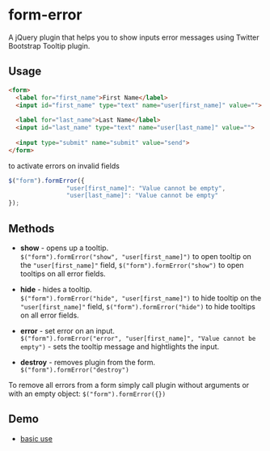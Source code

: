 form-error
==========

A jQuery plugin that helps you to show inputs error messages using Twitter Bootstrap Tooltip plugin.

## Usage ##

```html
<form>
  <label for="first_name">First Name</label> 
  <input id="first_name" type="text" name="user[first_name]" value="">
  
  <label for="last_name">Last Name</label> 
  <input id="last_name" type="text" name="user[last_name]" value="">
  
  <input type="submit" name="submit" value="send">
</form>
```

to activate errors on invalid fields

```js
$("form").formError({
				"user[first_name]": "Value cannot be empty",
				"user[last_name]": "Value cannot be empty"
});
```

## Methods ##

* __show__ - opens up a tooltip.  
  `$("form").formError("show", "user[first_name]")` to open tooltip on the `"user[first_name]"` field,
  `$("form").formError("show")` to open tooltips on all error fields.
  
* __hide__ - hides a tooltip.  
  `$("form").formError("hide", "user[first_name]")` to hide tooltip on the `"user[first_name]"` field,
  `$("form").formError("hide")` to hide tooltips on all error fields.
  
* __error__ - set error on an input.  
  `$("form").formError("error", "user[first_name]", "Value cannot be empty")` - sets the tooltip message and hightlights the input.
  
* __destroy__ - removes plugin from the form.  
  `$("form").formError("destroy")`

To remove all errors from a form simply call plugin without arguments or with an empty object: `$("form").formError({})`

## Demo ##

* [basic use](http://claustrofob.github.io/form-error)
